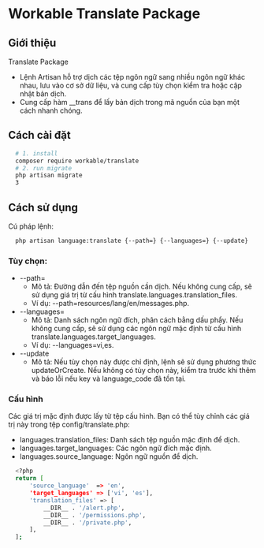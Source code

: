 # Workable Translate Package

## Giới thiệu

Translate Package

- Lệnh Artisan hỗ trợ dịch các tệp ngôn ngữ sang nhiều ngôn ngữ khác nhau, lưu vào cơ sở dữ liệu, và cung cấp tùy chọn
  kiểm tra hoặc cập nhật bản dịch.
- Cung cấp hàm __trans để lấy bản dịch trong mã nguồn của bạn một cách nhanh chóng.

## Cách cài đặt

```bash
  # 1. install
  composer require workable/translate
  # 2. run migrate
  php artisan migrate
  3
```

## Cách sử dụng

Cú pháp lệnh:

```bash
  php artisan language:translate {--path=} {--languages=} {--update}
```

### Tùy chọn:

- --path=
    - Mô tả: Đường dẫn đến tệp nguồn cần dịch. Nếu không cung cấp, sẽ sử dụng giá trị từ cấu hình
      translate.languages.translation_files.
    - Ví dụ: --path=resources/lang/en/messages.php.
- --languages=
    - Mô tả: Danh sách ngôn ngữ đích, phân cách bằng dấu phẩy. Nếu không cung cấp, sẽ sử dụng các ngôn ngữ mặc định từ
      cấu hình translate.languages.target_languages.
    - Ví dụ: --languages=vi,es.
- --update
    - Mô tả: Nếu tùy chọn này được chỉ định, lệnh sẽ sử dụng phương thức updateOrCreate. Nếu không có tùy chọn này, kiểm
      tra trước khi thêm và báo lỗi nếu key và
      language_code đã tồn tại.

### Cấu hình

Các giá trị mặc định được lấy từ tệp cấu hình. Bạn có thể tùy chỉnh các giá trị này trong tệp config/translate.php:

- languages.translation_files: Danh sách tệp nguồn mặc định để dịch.
- languages.target_languages: Các ngôn ngữ đích mặc định.
- languages.source_language: Ngôn ngữ nguồn để dịch.

```bash
  <?php
  return [
      'source_language'  => 'en',
      'target_languages' => ['vi', 'es'],
      'translation_files' => [
          __DIR__ . '/alert.php',
          __DIR__ . '/permissions.php',
          __DIR__ . '/private.php',
      ],
  ];
```

#
